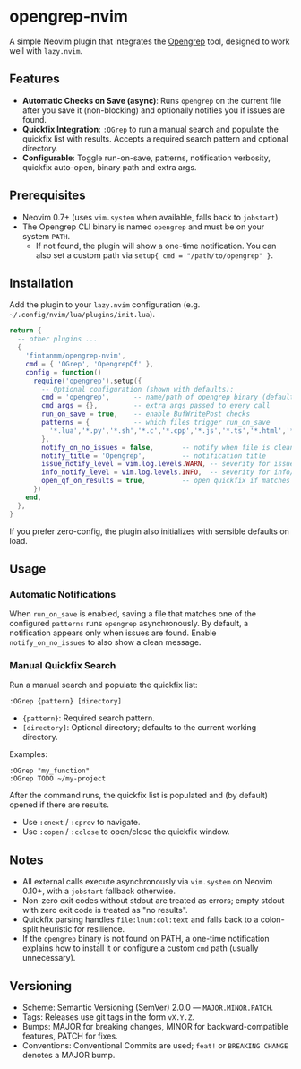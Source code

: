 # opengrep-nvim

A simple Neovim plugin that integrates the [Opengrep](https://www.opengrep.dev/) tool, designed to work well with `lazy.nvim`.

## Features

- **Automatic Checks on Save (async)**: Runs `opengrep` on the current file after you save it (non-blocking) and optionally notifies you if issues are found.
- **Quickfix Integration**: `:OGrep` to run a manual search and populate the quickfix list with results. Accepts a required search pattern and optional directory.
- **Configurable**: Toggle run-on-save, patterns, notification verbosity, quickfix auto-open, binary path and extra args.

## Prerequisites

- Neovim 0.7+ (uses `vim.system` when available, falls back to `jobstart`)
- The Opengrep CLI binary is named `opengrep` and must be on your system `PATH`.
  - If not found, the plugin will show a one-time notification. You can also set a custom path via `setup{ cmd = "/path/to/opengrep" }`.

## Installation

Add the plugin to your `lazy.nvim` configuration (e.g. `~/.config/nvim/lua/plugins/init.lua`).

```lua
return {
  -- other plugins ...
  {
    'fintanmm/opengrep-nvim',
    cmd = { 'OGrep', 'OpengrepQf' },
    config = function()
      require('opengrep').setup({
        -- Optional configuration (shown with defaults):
        cmd = 'opengrep',      -- name/path of opengrep binary (defaults to 'opengrep' on PATH)
        cmd_args = {},         -- extra args passed to every call
        run_on_save = true,    -- enable BufWritePost checks
        patterns = {           -- which files trigger run_on_save
          '*.lua','*.py','*.sh','*.c','*.cpp','*.js','*.ts','*.html','*.css','*.h','*.hpp','*.c++','*.java'
        },
        notify_on_no_issues = false,       -- notify when file is clean
        notify_title = 'Opengrep',         -- notification title
        issue_notify_level = vim.log.levels.WARN, -- severity for issue notifications
        info_notify_level = vim.log.levels.INFO,  -- severity for info/clean messages
        open_qf_on_results = true,         -- open quickfix if matches found
      })
    end,
  },
}
```

If you prefer zero-config, the plugin also initializes with sensible defaults on load.

## Usage

### Automatic Notifications

When `run_on_save` is enabled, saving a file that matches one of the configured `patterns` runs `opengrep` asynchronously. By default, a notification appears only when issues are found. Enable `notify_on_no_issues` to also show a clean message.

### Manual Quickfix Search

Run a manual search and populate the quickfix list:

```
:OGrep {pattern} [directory]
```

- `{pattern}`: Required search pattern.
- `[directory]`: Optional directory; defaults to the current working directory.

Examples:

```
:OGrep "my_function"
:OGrep TODO ~/my-project
```

After the command runs, the quickfix list is populated and (by default) opened if there are results.

- Use `:cnext` / `:cprev` to navigate.
- Use `:copen` / `:cclose` to open/close the quickfix window.

## Notes

- All external calls execute asynchronously via `vim.system` on Neovim 0.10+, with a `jobstart` fallback otherwise.
- Non-zero exit codes without stdout are treated as errors; empty stdout with zero exit code is treated as "no results".
- Quickfix parsing handles `file:lnum:col:text` and falls back to a colon-split heuristic for resilience.
- If the `opengrep` binary is not found on PATH, a one-time notification explains how to install it or configure a custom `cmd` path (usually unnecessary).

## Versioning

- Scheme: Semantic Versioning (SemVer) 2.0.0 — `MAJOR.MINOR.PATCH`.
- Tags: Releases use git tags in the form `vX.Y.Z`.
- Bumps: MAJOR for breaking changes, MINOR for backward-compatible features, PATCH for fixes.
- Conventions: Conventional Commits are used; `feat!` or `BREAKING CHANGE` denotes a MAJOR bump.

